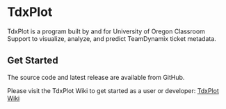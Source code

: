 # TdxPlot

TdxPlot is a program built by and for University of Oregon Classroom Support to visualize, analyze, and predict TeamDynamix ticket metadata.

## Get Started
The source code and latest release are available from GitHub.

Please visit the TdxPlot Wiki to get started as a user or developer:
[TdxPlot Wiki](https://github.com/uoclass/tdxplot/wiki)

